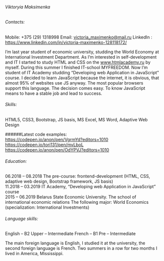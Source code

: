 ###### Viktoryia Maksimenka  

###### Contacts:
Mobile: +375 (29) 1318998
Email: victoria_maximenko@mail.ru
LinkedIn : https://www.linkedin.com/in/victoria-maximenko-128118172/  

I’m last year student of economic university, studding the World Economy at International Investment Department. As I’m interested in self-development and IT I started to study HTML and CSS on the www.htmlacademy.ru  by myself. During this summer I finished IT-school MYFREEDOM. Now I’m student of IT Academy studding “Developing web Application in JavaScript” course. I decided to learn JavaScript because the internet, it is obvious, that almost 95% of websites use JS anyway. The most popular browsers support this language. The decision comes easy. To know JavaScript means to have a stable job and lead to success.  

###### Skills:  
HTML5, CSS3, Bootstrap, JS basis, MS Excel, MS Word, Adaptive Web Design  

######Latest code examples:  
https://codepen.io/anon/pen/VgrmYd?editors=1010  
https://codepen.io/tori131/pen/mvLboL  
https://codepen.io/anon/pen/OdYPVJ?editors=1010  

###### Education:  
06.2018 – 08.2018 The pre-course: frontend-development (HTML, CSS, adaptive web design, Bootstrap framework, JS basis)  
11.2018 – 03.2019 IT Academy, “Developing web Application in JavaScript” course  
2015 – 06.2019 Belarus State Economic University. The school of international economic relations The following major: World Economics (specialization: International Investments)  

###### Language skills: 
English – B2 Upper – Intermediate 
French – B1 Pre – Intermediate  

The main foreign language is English, I studied it at the university, the second foreign language is French.
Two summers in a row for two months I lived in America, Mississippi.
